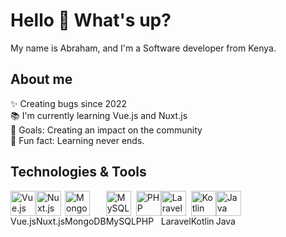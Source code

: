 # Hello 👋 What's up?

My name is Abraham, and I'm a Software developer from Kenya.

## About me

✨ Creating bugs since 2022  
📚 I'm currently learning Vue.js and Nuxt.js  
🎯 Goals: Creating an impact on the community  
🎲 Fun fact: Learning never ends.

## Technologies & Tools

<div align="" style="display: flex;">
  <div>
    <img src="https://cdn.jsdelivr.net/gh/devicons/devicon/icons/vuejs/vuejs-original.svg" height="40" alt="Vue.js logo"  />
    <br>Vue.js
  </div>
    <div>
    <img src="https://cdn.jsdelivr.net/gh/devicons/devicon/icons/nuxtjs/nuxtjs-original.svg" height="40" alt="Nuxt.js logo"  />
    <br>Nuxt.js
  </div>
  
  <div>
    <img src="https://cdn.jsdelivr.net/gh/devicons/devicon/icons/mongodb/mongodb-original.svg" height="40" alt="MongoDB logo"  />
    <br>MongoDB
  </div>
  
  <div>
    <img src="https://cdn.jsdelivr.net/gh/devicons/devicon/icons/mysql/mysql-original.svg" height="40" alt="MySQL logo"  />
    <br>MySQL
  </div>
  
  <div>
    <img src="https://cdn.jsdelivr.net/gh/devicons/devicon/icons/php/php-original.svg" height="40" alt="PHP logo"  />
    <br>PHP
  </div>
  
  <div>
    <img src="https://cdn.jsdelivr.net/gh/devicons/devicon/icons/laravel/laravel-plain.svg" height="40" alt="Laravel logo"  />
    <br>Laravel
  </div>
  
  <div>
    <img src="https://cdn.jsdelivr.net/gh/devicons/devicon/icons/kotlin/kotlin-original.svg" height="40" alt="Kotlin logo"  />
    <br>Kotlin
  </div>
  
  <div>
    <img src="https://cdn.jsdelivr.net/gh/devicons/devicon/icons/java/java-original.svg" height="40" alt="Java logo"  />
    <br>Java
  </div>
</div>


</div>

